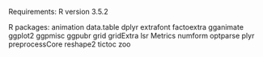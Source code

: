 
Requirements: 
R version 3.5.2

R packages: 
animation
data.table
dplyr
extrafont
factoextra
gganimate
ggplot2
ggpmisc
ggpubr
grid
gridExtra
lsr
Metrics
numform 
optparse
plyr
preprocessCore
reshape2
tictoc
zoo
